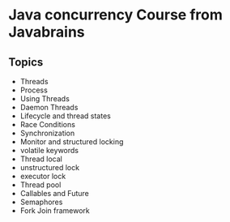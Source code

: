 # Java concurrency Course from Javabrains

## Topics

- Threads
- Process
- Using Threads
- Daemon Threads
- Lifecycle and thread states
- Race Conditions
- Synchronization
- Monitor and structured locking
- volatile keywords
- Thread local
- unstructured lock
- executor lock
- Thread pool
- Callables and Future 
- Semaphores
- Fork Join framework